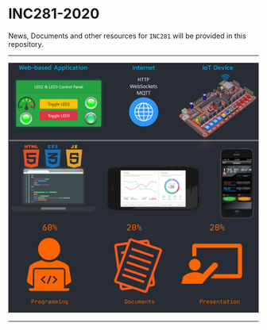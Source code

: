 
# INC281-2020

News, Documents and other resources for `INC281` will be provided in this repository.

---

![alt text](resources/images/cover.png)

---

